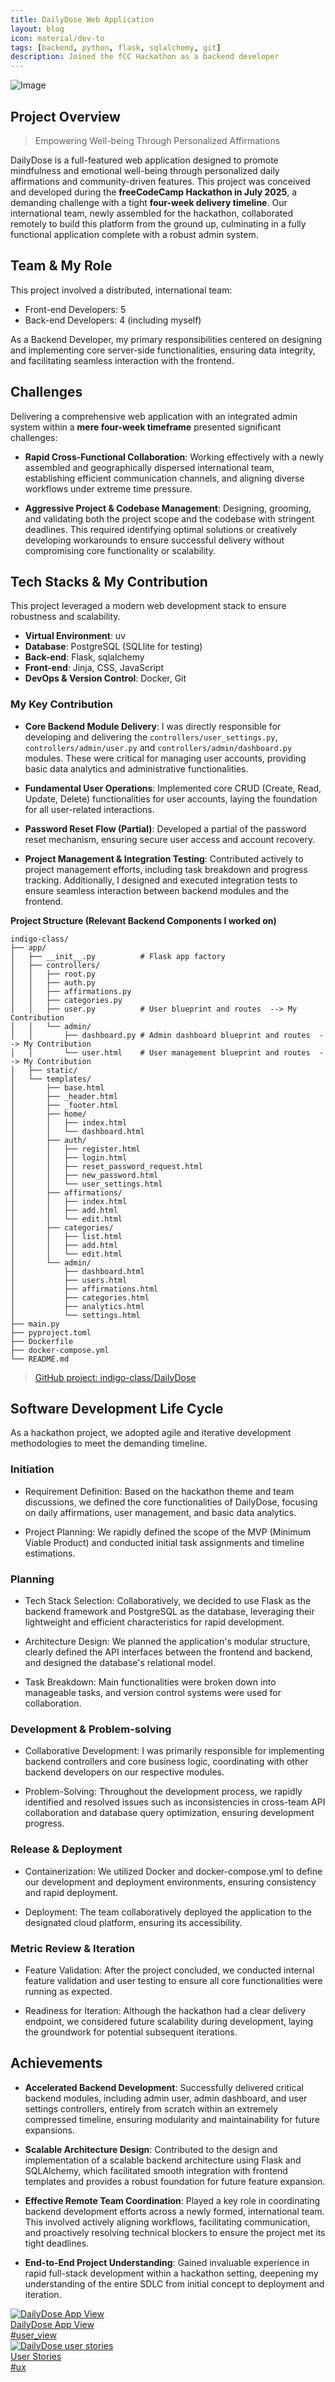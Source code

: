 ```yaml
---
title: DailyDose Web Application
layout: blog
icon: material/dev-to
tags: [backend, python, flask, sqlalchemy, git]
description: Joined the fCC Hackathon as a backend developer
---
```

![Image](../assets/images/dd_dashboard.png)

## Project Overview

> Empowering Well-being Through Personalized Affirmations

DailyDose is a full-featured web application designed to promote mindfulness and emotional well-being through personalized daily affirmations and community-driven features. This project was conceived and developed during the **freeCodeCamp Hackathon in July 2025**, a demanding challenge with a tight **four-week delivery timeline**. Our international team, newly assembled for the hackathon, collaborated remotely to build this platform from the ground up, culminating in a fully functional application complete with a robust admin system.

## Team & My Role

This project involved a distributed, international team:

- Front-end Developers: 5
- Back-end Developers: 4 (including myself)

As a Backend Developer, my primary responsibilities centered on designing and implementing core server-side functionalities, ensuring data integrity, and facilitating seamless interaction with the frontend.

## Challenges

Delivering a comprehensive web application with an integrated admin system within a **mere four-week timeframe** presented significant challenges:

- **Rapid Cross-Functional Collaboration**: Working effectively with a newly assembled and geographically dispersed international team, establishing efficient communication channels, and aligning diverse workflows under extreme time pressure.

- **Aggressive Project & Codebase Management**: Designing, grooming, and validating both the project scope and the codebase with stringent deadlines. This required identifying optimal solutions or creatively developing workarounds to ensure successful delivery without compromising core functionality or scalability.

## Tech Stacks & My Contribution
This project leveraged a modern web development stack to ensure robustness and scalability.


- **Virtual Environment**: uv
- **Database**: PostgreSQL (SQLlite for testing)
- **Back-end**: Flask, sqlalchemy
- **Front-end**: Jinja, CSS, JavaScript
- **DevOps & Version Control**: Docker, Git

### My Key Contribution

- **Core Backend Module Delivery**: I was directly responsible for developing and delivering the `controllers/user_settings.py`, `controllers/admin/user.py` and `controllers/admin/dashboard.py` modules. These were critical for managing user accounts, providing basic data analytics and administrative functionalities.

- **Fundamental User Operations**: Implemented core CRUD (Create, Read, Update, Delete) functionalities for user accounts, laying the foundation for all user-related interactions.

- **Password Reset Flow (Partial)**: Developed a partial of the password reset mechanism, ensuring secure user access and account recovery.

- **Project Management & Integration Testing**: Contributed actively to project management efforts, including task breakdown and progress tracking. Additionally, I designed and executed integration tests to ensure seamless interaction between backend modules and the frontend.

**Project Structure (Relevant Backend Components I worked on)**

```
indigo-class/
├── app/
│   ├── __init__.py          # Flask app factory
│   ├── controllers/
│   │   ├── root.py          
│   │   ├── auth.py          
│   │   ├── affirmations.py  
│   │   ├── categories.py    
│   │   ├── user.py          # User blueprint and routes  --> My Contribution
│   │   └── admin/                                        
│   │       ├── dashboard.py # Admin dashboard blueprint and routes  --> My Contribution
│   │       └── user.html    # User management blueprint and routes  --> My Contribution
│   ├── static/               
│   └── templates/           
│       ├── base.html     
│       ├── _header.html      
│       ├── _footer.html      
│       ├── home/
│       │   ├── index.html        
│       │   └── dashboard.html   
│       ├── auth/
│       │   ├── register.html                  
│       │   ├── login.html                     
│       │   ├── reset_password_request.html    
│       │   ├── new_password.html             
│       │   └── user_settings.html             
│       ├── affirmations/
│       │   ├── index.html   
│       │   ├── add.html      
│       │   └── edit.html    
│       ├── categories/
│       │   ├── list.html     
│       │   ├── add.html      
│       │   └── edit.html     
│       └── admin/
│           ├── dashboard.html       
│           ├── users.html           
│           ├── affirmations.html   
│           ├── categories.html     
│           ├── analytics.html       
│           └── settings.html        
├── main.py                   
├── pyproject.toml           
├── Dockerfile                
├── docker-compose.yml        
└── README.md                 
```

> [GitHub project: indigo-class/DailyDose ](https://github.com/freeCodeCamp-2025-Summer-Hackathon/indigo-class)


## Software Development Life Cycle 
As a hackathon project, we adopted agile and iterative development methodologies to meet the demanding timeline.

### Initiation
- Requirement Definition: Based on the hackathon theme and team discussions, we defined the core functionalities of DailyDose, focusing on daily affirmations, user management, and basic data analytics.

- Project Planning: We rapidly defined the scope of the MVP (Minimum Viable Product) and conducted initial task assignments and timeline estimations.

### Planning
- Tech Stack Selection: Collaboratively, we decided to use Flask as the backend framework and PostgreSQL as the database, leveraging their lightweight and efficient characteristics for rapid development.

- Architecture Design: We planned the application's modular structure, clearly defined the API interfaces between the frontend and backend, and designed the database's relational model.

- Task Breakdown: Main functionalities were broken down into manageable tasks, and version control systems were used for collaboration.

### Development & Problem-solving
- Collaborative Development: I was primarily responsible for implementing backend controllers and core business logic, coordinating with other backend developers on our respective modules.

- Problem-Solving: Throughout the development process, we rapidly identified and resolved issues such as inconsistencies in cross-team API collaboration and database query optimization, ensuring development progress.

### Release & Deployment
- Containerization: We utilized Docker and docker-compose.yml to define our development and deployment environments, ensuring consistency and rapid deployment.

- Deployment: The team collaboratively deployed the application to the designated cloud platform, ensuring its accessibility.

### Metric Review & Iteration
- Feature Validation: After the project concluded, we conducted internal feature validation and user testing to ensure all core functionalities were running as expected.

- Readiness for Iteration: Although the hackathon had a clear delivery endpoint, we considered future scalability during development, laying the groundwork for potential subsequent iterations.

## Achievements

- **Accelerated Backend Development**: Successfully delivered critical backend modules, including admin user, admin dashboard, and user settings controllers, entirely from scratch within an extremely compressed timeline, ensuring modularity and maintainability for future expansions.

- **Scalable Architecture Design**: Contributed to the design and implementation of a scalable backend architecture using Flask and SQLAlchemy, which facilitated smooth integration with frontend templates and provides a robust foundation for future feature expansion.

- **Effective Remote Team Coordination**: Played a key role in coordinating backend development efforts across a newly formed, international team. This involved actively aligning workflows, facilitating communication, and proactively resolving technical blockers to ensure the project met its tight deadlines.

- **End-to-End Project Understanding**: Gained invaluable experience in rapid full-stack development within a hackathon setting, deepening my understanding of the entire SDLC from initial concept to deployment and iteration.

<div class="card-grid">

  <a href="./" class="card-item-wrapper"> <div class="card-image">
      <img src="/cv/assets/images/app_view.png" alt="DailyDose App View">
      <div class="caption"> DailyDose App View</div>
      <div class="tags"> #user_view </div>
    </div>
  </a> <a href="./" class="card-item-wrapper"> <div class="card-image">
      <img src="/cv/assets/images/dd_us.png" alt="DailyDose user stories">
      <div class="caption">User Stories</div>
      <div class="tags">#ux </div>
    </div>
  </a> </div>

